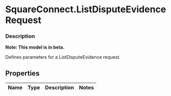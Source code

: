 # SquareConnect.ListDisputeEvidenceRequest

### Description
**Note: This model is in beta.**

Defines parameters for a ListDisputeEvidence request.

## Properties
Name | Type | Description | Notes
------------ | ------------- | ------------- | -------------


